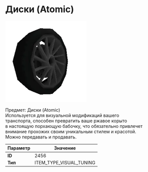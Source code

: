 # Диски (Atomic)

![Item Image](../img/2456.webp?raw=true)

Предмет: Диски (Atomic)<br>Используется для визуальной модификаций вашего<br>транспорта, способен превратить ваше ржавое корыто<br>в настоящую порхающую бабочку, что обязательно привлечет<br>внимание прохожих своим уникальным стилем и красотой.<br>Можно передавать и продавать.


| Параметр | Значение |
|----------|----------|
| **ID** | 2456 |
| **Тип** | ITEM_TYPE_VISUAL_TUNING |

